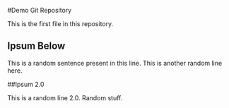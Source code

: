 #Demo Git Repository

This is the first file in this repository.

## Ipsum Below

This is a random sentence present in this line.
This is another random line here.

##Ipsum 2.0

This is a random line 2.0.
Random stuff.